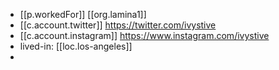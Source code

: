 
- [[p.workedFor]] [[org.lamina1]] 
- [[c.account.twitter]] https://twitter.com/ivystive
- [[c.account.instagram]] https://www.instagram.com/ivystive
- lived-in: [[loc.los-angeles]]
- 